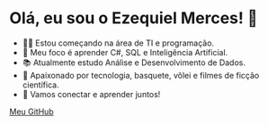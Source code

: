 # Olá, eu sou o Ezequiel Merces! 👋

- 👨‍💻 Estou começando na área de TI e programação.
- 🎯 Meu foco é aprender C#, SQL e Inteligência Artificial.
- 📚 Atualmente estudo Análise e Desenvolvimento de Dados.
- 🚀 Apaixonado por tecnologia, basquete, vôlei e filmes de ficção científica.
- 💬 Vamos conectar e aprender juntos!

[Meu GitHub](https://github.com/Mercesz)
